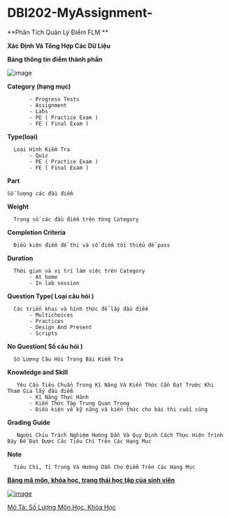 # DBI202-MyAssignment-
**Phân Tích Quản Lý Điểm FLM **

**Xác Định Và Tổng Hợp Các Dữ Liệu**

**Bảng thông tin điểm thành phần**

![image](https://user-images.githubusercontent.com/107615845/178150150-51586184-ea05-487d-9d04-e4d42b870454.png)

**Category (hạng mục)**

           - Progress Tests 
           - Assignment
           - Labs
           - PE ( Practice Exam )
           - FE ( Final Exam )
**Type(loại)**

      Loại Hình Kiểm Tra
           - Quiz 
           - PE ( Practice Exam )
           - FE ( Final Exam )
**Part**

    Số lượng các đầu điểm 
**Weight**

      Trọng số các đầu điểm trên từng Category
**Completion Criteria**

      Điều kiện điểm để thi và số điểm tối thiểu để pass 
**Duration**

      Thời gian và vị trí làm việc trên Category
           - At home 
           - In lab session
**Question Type( Loại câu hỏi )**

      Các triển khai và hình thức để lấy đầu điểm
           - Multichoices
           - Practices 
           - Design And Present
           - Scripts
**No Question( Số câu hỏi )**

      Số Lượng Câu Hỏi Trong Bài Kiểm Tra 
**Knowledge and Skill**

       Yêu Cầu Tiêu Chuẩn Trong Kĩ Năng Và Kiến Thức Cần Đạt Trước Khi Tham Gia lấy đầu điểm
           - Kĩ Năng Thực Hành
           - Kiến Thức Tập Trung Quan Trọng
           - Điều kiện về kỹ năng và kiến thức cho bài thi cuối cùng
**Grading Guide**

       Người Chịu Trách Nghiệm Hướng Dẫn Và Quy Định Cách Thực Hiện Trình Bày Để Đạt Được Các Tiêu Chí Trên Các Hạng Mục
**Note**

      Tiêu Chí, Tỉ Trọng Và Hướng Dẫn Cho Điểm Trên Các Hạng Mục


[ **Bảng mã môn, khóa học, trạng thái học tập của sinh viên** ](url)


[![image](https://user-images.githubusercontent.com/107615845/178151545-69c03a12-f0d3-4225-b057-112e7022e6af.png)
](url)

[      Mô Tả: Số Lượng Môn Học, Khóa Học](url)
